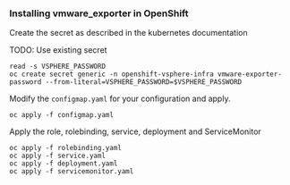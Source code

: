### Installing vmware_exporter in OpenShift

Create the secret as described in the kubernetes documentation

TODO: Use existing secret
```
read -s VSPHERE_PASSWORD
oc create secret generic -n openshift-vsphere-infra vmware-exporter-password --from-literal=VSPHERE_PASSWORD=$VSPHERE_PASSWORD
```

Modify the `configmap.yaml` for your configuration and apply.

```
oc apply -f configmap.yaml
```

Apply the role, rolebinding, service, deployment and ServiceMonitor

```
oc apply -f rolebinding.yaml
oc apply -f service.yaml
oc apply -f deployment.yaml
oc apply -f servicemonitor.yaml
```



